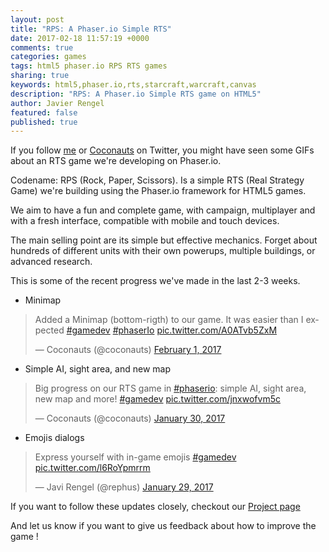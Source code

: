 ```yaml
---
layout: post
title: "RPS: A Phaser.io Simple RTS"
date: 2017-02-18 11:57:19 +0000
comments: true
categories: games
tags: html5 phaser.io RPS RTS games
sharing: true
keywords: html5,phaser.io,rts,starcraft,warcraft,canvas
description: "RPS: A Phaser.io Simple RTS game on HTML5"
author: Javier Rengel
featured: false
published: true
---
```


If you follow [me](http://twitter.com/rephus) or [Coconauts](http://twitter.com/coconauts) on Twitter, you might have seen some
GIFs about an RTS game we're developing on Phaser.io.

Codename: RPS (Rock, Paper, Scissors). Is a simple RTS (Real Strategy Game)
we're building using the Phaser.io framework for HTML5 games.

We aim to have a fun and complete game, with campaign, multiplayer
and with a fresh interface, compatible with mobile and touch devices.

The main selling point are its simple but effective mechanics.
Forget about hundreds of different units with their own powerups, multiple buildings,
or advanced research.

<!--more-->

This is some of the recent progress we've made in the last 2-3 weeks.

* Minimap
<blockquote class="twitter-tweet" data-lang="en"><p lang="en" dir="ltr">Added a Minimap (bottom-rigth) to our game. It was easier than I expected <a href="https://twitter.com/hashtag/gamedev?src=hash">#gamedev</a> <a href="https://twitter.com/hashtag/phaserIo?src=hash">#phaserIo</a> <a href="https://t.co/A0ATvb5ZxM">pic.twitter.com/A0ATvb5ZxM</a></p>&mdash; Coconauts (@coconauts) <a href="https://twitter.com/coconauts/status/826728173996015616">February 1, 2017</a></blockquote>
<script async src="//platform.twitter.com/widgets.js" charset="utf-8"></script>

* Simple AI, sight area, and new map
<blockquote class="twitter-tweet" data-lang="en"><p lang="en" dir="ltr">Big progress on our RTS game in <a href="https://twitter.com/hashtag/phaserio?src=hash">#phaserio</a>: simple AI, sight area, new map and more! <a href="https://twitter.com/hashtag/gamedev?src=hash">#gamedev</a> <a href="https://t.co/jnxwofvm5c">pic.twitter.com/jnxwofvm5c</a></p>&mdash; Coconauts (@coconauts) <a href="https://twitter.com/coconauts/status/826161939478872069">January 30, 2017</a></blockquote>
<script async src="//platform.twitter.com/widgets.js" charset="utf-8"></script>

* Emojis dialogs
<blockquote class="twitter-tweet" data-lang="en"><p lang="en" dir="ltr">Express yourself with in-game emojis <a href="https://twitter.com/hashtag/gamedev?src=hash">#gamedev</a> <a href="https://t.co/l6RoYpmrrm">pic.twitter.com/l6RoYpmrrm</a></p>&mdash; Javi Rengel (@rephus) <a href="https://twitter.com/rephus/status/825682597170786304">January 29, 2017</a></blockquote>
<script async src="//platform.twitter.com/widgets.js" charset="utf-8"></script>

If you want to follow these updates closely, checkout our [Project page](/projects/rps)

And let us know if you want to give us feedback about how to improve the game !
